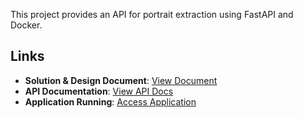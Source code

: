 This project provides an API for portrait extraction using FastAPI and Docker.

## Links

- **Solution & Design Document**: [View Document](https://docs.google.com/document/d/14DLW59Ufn2hGaSWO-ED2Un11z3U2xPM989aagSzCofM/edit?usp=sharing)
- **API Documentation**: [View API Docs](https://portrait-extract-50fbd6ffef99.herokuapp.com/docs)
- **Application Running**: [Access Application](https://portrait-extract-50fbd6ffef99.herokuapp.com)

